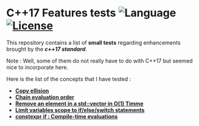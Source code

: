 # C++17 Features tests ![Language](https://img.shields.io/badge/language-C++17-orange.svg) [![License](https://img.shields.io/badge/license-MIT-blue.svg)](./LICENSE.md)

This repository contains a list of **small tests** regarding enhancements brought by the **_c++17 standard_**.

Note : Well, some of them do not really have to do with C++17 but seemed nice to incorporate here.

Here is the list of the concepts that I have tested :
- [**Copy ellision**](copy-ellision.cpp)
- [**Chain evaluation order**](chain-evaluation-order.cpp)
- [**Remove an element in a std::vector in O(1) Timme**](fast-remove-in-vectors.cpp)
- [**Limit variables scope to if/else/switch statements**](init-in-selection.cpp)
- [**constexpr if : Compile-time evaluations**](constexpr-if-test.cpp)